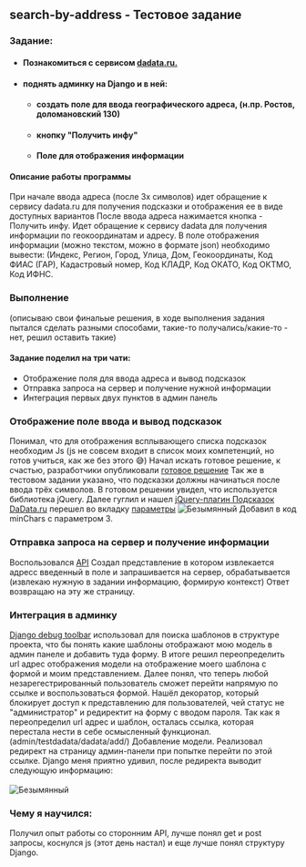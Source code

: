 ## search-by-address - Тестовое задание 
### Задание:
- #### Познакомиться с сервисом [dadata.ru.](https://dadata.ru/api/)
- #### поднять админку на Django и в ней:
  - #### создать поле для ввода географического адреса, (н.пр. Ростов, доломановский 130)
  - #### кнопку "Получить инфу" 
  - #### Поле для отображения информации
 #### Описание работы программы
При начале ввода адреса (после 3х символов) идет обращение к сервису dadata.ru для получения подсказки и отображения ее в виде доступных вариантов
После ввода адреса нажимается кнопка - Получить инфу. Идет обращение к сервису dadata для получения информации по геокоординатам и адресу.
В поле отображения информации (можно текстом, можно в формате json) необходимо вывести: (Индекс, Регион, Город, Улица, Дом, Геокоординаты, Код ФИАС (ГАР),
Кадастровый номер, Код КЛАДР, Код ОКАТО, Код ОКТМО, Код ИФНС.

### Выполнение
(описываю свои финальые решения, в ходе выполнения задания пытался сделать разными способами, такие-то получались/какие-то - нет, решил оставить такие)
#### Задание поделил на три чати:
- Отображение поля для ввода адреса и вывод подсказок
- Отправка запроса на сервер и получение нужной информации
- Интеграция первых двух пунктов в админ панель

### Отображение поле ввода и вывод подсказок
Понимал, что для отображения всплывающего списка подсказок необходим Js (js не совсем входит в список моих компетенций, но готов учиться, как же без этого :sweat_smile:)
Начал искать готовое решение, к счастью, разработчики опубликовали [готовое решение](https://dadata.ru/suggestions/usage/address/)
Так же в тестовом задании указано, что подсказки должны начинаться после ввода трёх символов. В готовом решении увидел, что используется библиотека jQuery. Далее гуглил
и нашел [jQuery-плагин Подсказок DaData.ru](https://github.com/hflabs/suggestions-jquery) перешел во вкладку [параметры](https://confluence.hflabs.ru/pages/viewpage.action?pageId=207454318)
![Безымянный](https://user-images.githubusercontent.com/108910572/212616285-4f258f8e-7d64-4e65-8afc-fe2274822b83.png)
Добавил в код minChars с параметром 3.

### Отправка запроса на сервер и получение информации
Воспользовался [API](https://dadata.ru/api/clean/address/) Создал представление в котором извлекается адресс введенный в поле и запрашивается на сервер, обрабатывается
(извлекаю нужную в задании информацию, формирую контекст) Ответ возвращаю на эту же страницу.

### Интеграция в админку
[Django debug toolbar](https://django-debug-toolbar.readthedocs.io/en/latest/) использовал для поиска шаблонов в структуре проекта, что бы понять какие шаблоны
отображают мою модель в админ панеле и добавить туда форму. В итоге решил переопределить url адрес отображения модели на отображение моего шаблона с формой
и моим представлением. 
Далее понял, что теперь любой незарегестрированный пользователь сможет перейти напрямую по ссылке и воспользоваться формой. Нашёл декоратор, который блокирует доступ
к представлению для пользователей, чей статус не "администратор" и редиректит на форму с вводом пароля.
Так как я переопределил url адрес и шаблон, осталась ссылка, которая перестала нести в себе осмысленный функционал. (admin/testdadata/dadata/add/) Добавление модели.
Реализовал редирект на страницу админ-панели при попытке перейти по этой ссылке. Django меня приятно удивил, после редиректа выводит следующую информацию:
<br>
<br>
![Безымянный](https://user-images.githubusercontent.com/108910572/212621161-78df2afe-70a9-4470-97a7-76dec3f25524.png)

### Чему я научился:
Получил опыт работы со сторонним API, лучше понял get и post запросы, коснулся js (этот день настал) и еще лучше понял структуру Django.



